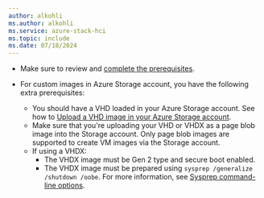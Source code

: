 ```yaml
---
author: alkohli
ms.author: alkohli
ms.service: azure-stack-hci
ms.topic: include
ms.date: 07/18/2024
---
```



- Make sure to review and [complete the prerequisites](../manage/azure-arc-vm-management-prerequisites.md).


- For custom images in Azure Storage account, you have the following extra prerequisites:

    - You should have a VHD loaded in your Azure Storage account. See how to [Upload a VHD image in your Azure Storage account](/azure/databox-online/azure-stack-edge-gpu-create-virtual-machine-image?tabs=windows#copy-vhd-to-storage-account-using-azcopy).
    - Make sure that you're uploading your VHD or VHDX as a page blob image into the Storage account. Only page blob images are supported to create VM images via the Storage account.
    - If using a VHDX: 
        - The VHDX image must be Gen 2 type and secure boot enabled.
        - The VHDX image must be prepared using `sysprep /generalize /shutdown /oobe`. For more information, see [Sysprep command-line options](/windows-hardware/manufacture/desktop/sysprep-command-line-options?view=windows-11#oobe&preserve-view=true).